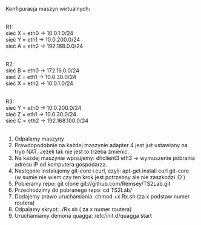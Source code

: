 
Konfiguracja maszyn wirtualnych:<br /><br />

R1:<br />
sieć X = eth0 -> 10.0.1.0/24<br />
sieć Y = eth1 -> 10.0.200.0/24<br />
sieć A = eth2 -> 192.168.0.0/24<br /><br />

R2:<br />
sieć B = eth0 -> 172.16.0.0/24<br />
sieć Z = eth1 -> 10.0.30.0/24<br />
sieć X = eth2 -> 10.0.1.0/24<br /><br />

R3:<br /> 
sieć Y = eth0 -> 10.0.200.0/24<br />
sieć Z = eth1 -> 10.0.30.0/24<br />
sieć C = eth2 -> 192.168.100.0/24<br /><br />


1. Odpalamy maszyny
2. Prawdopodobnie na każdej maszynie adapter 4 jest już ustawiony na tryb NAT. Jeżeli tak nie jest to trzeba zmienić.
3. Na każdej maszynie wpisujemy: dhclient3 eth3 -> wymuszenie pobrania adresu IP od komputera gospodarza.
4. Następnie instalujemy git-core i curl, czyli: apt-get install curl git-core (w sumie nie wiem czy ten krok jest potrzebny ale nie zaszkodzi :D )
5. Pobieramy repo: git clone git://github.com/Remsey/TS2Lab.git
6. Przechodzimy do pobranego repo: cd TS2Lab/
7. Dodajemy prawo uruchamiania: chmod +x Rx.sh (za x podstaw numer routera)
8. Odpalamy skrypt: ./Rx.sh ( za x numer routera)
9. Uruchamiamy demona quagga: /etc/init.d/quagga start
